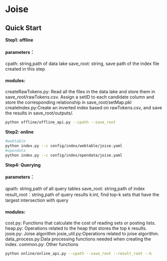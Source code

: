 <div>
    <h1>Joise</h1>
</div>


<h2>Quick Start</h2>

**Step1: offline**

#### parameters：
cpath: string,path of data lake
save_root: string, save path of the index file created in this step
#### modules:
createRawTokens.py: Read all the files in the data lake and store them in save_root/rawTokens.csv. Assign a setID to each candidate column and store the corresponding relationship in save_root/setMap.pkl
createIndex.py:Create an inverted index based on rawTokens.csv, and save the results in save_root/outputs/.


```sh
python offline/offline_api.py --cpath --save_root
```

**Step2: online**

```sh
#webtable
python index.py --c config/index/webtable/joise.yaml
#opendata
python index.py --c config/index/opendata/joise.yaml
```

**Step4: Querying**

#### parameters：
qpath: string,path of all query tables
save_root: string,path of index
result_root：string,path of query results
k:int, find top-k sets that have the largest intersection with query
#### modules:
cost.py: Functions that calculate  the cost of reading sets or posting lists.
heap.py: Operations related to the heap that stores the top k results.
josie.py: Joise algorithm
josie_util.py:Operations related to joise algorithm.
data_process.py:Data processing functions needed when creating the index.
common.py: Other functions

```sh
python online/online_api.py --cpath --save_root --result_root --k
```